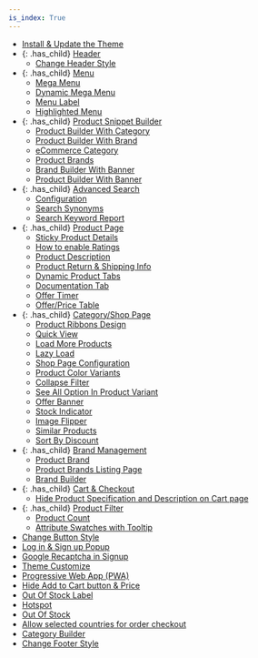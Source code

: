 ```yaml
---
is_index: True
---
```


- [Install & Update the Theme](install-and-update-the-theme.md)
- {: .has_child} [Header](header.md)
  - [Change Header Style](header/change-header-style.md)
- {: .has_child} [Menu](menu.md)
  - [Mega Menu](menu/mega-menu.md)
  - [Dynamic Mega Menu](menu/dynamic-mega-menu.md)
  - [Menu Label](menu/menu-label.md)
  - [Highlighted Menu](menu/highlighted-menu.md)
- {: .has_child} [Product Snippet Builder](product-snippet-builder.md)
  - [Product Builder With Category](product-snippet-builder/product-builder-with-category.md)
  - [Product Builder With Brand](product-snippet-builder/product-builder-with-brand.md)
  - [eCommerce Category](product-snippet-builder/ecommerce-category.md)
  - [Product Brands](product-snippet-builder/product-brands.md)
  - [Brand Builder With Banner](product-snippet-builder/brand-builder-with-banner.md)
  - [Product Builder With Banner](product-snippet-builder/product-builder-with-banner.md)
- {: .has_child} [Advanced Search](advanced-search.md)
  - [Configuration](advanced-search/configuration.md)
  - [Search Synonyms](advanced-search/search-synonyms.md)
  - [Search Keyword Report](advanced-search/search-keyword-report.md)
- {: .has_child} [Product Page](product-page.md)
  - [Sticky Product Details](product-page/sticky-product-details.md)
  - [How to enable Ratings](product-page/how-to-enable-ratings.md)
  - [Product Description](product-page/product-description.md)
  - [Product Return & Shipping Info](product-page/product-return-and-shipping-info.md)
  - [Dynamic Product Tabs](product-page/dynamic-product-tabs.md)
  - [Documentation Tab](product-page/documentation-tab-on-product-page.md)
  - [Offer Timer](product-page/offer-timer.md)
  - [Offer/Price Table](product-page/price-table.md)
- {: .has_child} [Category/Shop Page](shop-page.md)
  - [Product Ribbons Design](shop-page/product-ribbons-design.md)
  - [Quick View](shop-page/quick-view.md)
  - [Load More Products](shop-page/load-more-products.md)
  - [Lazy Load](shop-page/lazy-load.md)
  - [Shop Page Configuration](shop-page/shop-page-configuration.md)
  - [Product Color Variants](shop-page/product-color-variants.md)
  - [Collapse Filter](shop-page/collapse-filter.md)
  - [See All Option In Product Variant](shop-page/see-all.md)
  - [Offer Banner](shop-page/offer-banner.md)
  - [Stock Indicator](shop-page/stock-indicator.md)
  - [Image Flipper](shop-page/image-flipper.md)
  - [Similar Products](shop-page/similar-products.md)
  - [Sort By Discount](shop-page/sort-by-discount.md)
- {: .has_child} [Brand Management](brand-management.md)
  - [Product Brand](brand-management/product-brand.md)
  - [Product Brands Listing Page](brand-management/product-brands-listing-page.md)
  - [Brand Builder](brand-management/brand-builder.md)
- {: .has_child} [Cart & Checkout](cart-checkout.md)
  - [Hide Product Specification and Description on Cart page](cart-checkout/hide-product-Specification-and-description.md)
- {: .has_child} [Product Filter](product-filter.md)
  - [Product Count](product-filter/product-count.md)
  - [Attribute Swatches with Tooltip](product-filter/attribute-swatches-with-tooltip.md)
- [Change Button Style](change-button-style.md)
- [Log in & Sign up Popup](log-in-and-sign-up-popup.md)
- [Google Recaptcha in Signup](google-recaptcha-in-sign-up.md)
- [Theme Customize](theme-customize.md)
- [Progressive Web App (PWA)](progressive-web-app-pwa.md)
- [Hide Add to Cart button & Price](hide-add-to-cart-button-and-price.md)
- [Out Of Stock Label](out-of-stock-label.md)
- [Hotspot](hotspot.md)
- [Out Of Stock](out-of-stock.md)
- [Allow selected countries for order checkout](allow-selected-countries-for-order-checkout.md)
- [Category Builder](category-builder.md)
- [Change Footer Style](change-footer-style.md)
